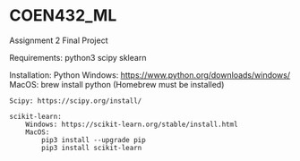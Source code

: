 # COEN432_ML

Assignment 2 Final Project

Requirements: 
    python3 
    scipy 
    sklearn

Installation: 
    Python
        Windows: https://www.python.org/downloads/windows/
        MacOS: brew install python (Homebrew must be installed)

    Scipy: https://scipy.org/install/

    scikit-learn: 
        Windows: https://scikit-learn.org/stable/install.html
        MacOS: 
            pip3 install --upgrade pip
            pip3 install scikit-learn
